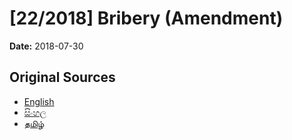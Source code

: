 # [22/2018] Bribery (Amendment)

**Date:** 2018-07-30

## Original Sources

- [English](https://documents.gov.lk/view/acts/2018/7/22-2018_E.pdf)
- [සිංහල](https://documents.gov.lk/view/acts/2018/7/22-2018_S.pdf)
- [தமிழ்](https://documents.gov.lk/view/acts/2018/7/22-2018_T.pdf)
